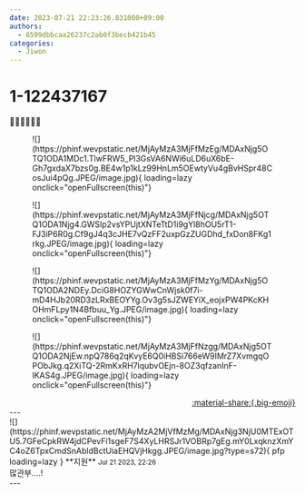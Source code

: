 ```yaml
---
date: 2023-07-21 22:23:26.831000+09:00
authors:
  - 6599dbbcaa26237c2ab0f3becb421b45
categories:
  - Jiwon
---
```


# 1-122437167

<div class="post-container" markdown="1">
<div class="content-container md-sidebar__scrollwrap" markdown="1">

🖤🎶🖤🖤🎶🎶
<figure markdown="1">
![](https://phinf.wevpstatic.net/MjAyMzA3MjFfMzEg/MDAxNjg5OTQ1ODA1MDc1.TlwFRW5_Pl3GsVA6NWi6uLD6uX6bE-Gh7gxdaX7bzs0g.BE4w1p1kLz99HnLm5OEwtyVu4gBvHSpr48CosJui4pQg.JPEG/image.jpg){ loading=lazy onclick="openFullscreen(this)"}
</figure>

<figure markdown="1">
![](https://phinf.wevpstatic.net/MjAyMzA3MjFfNjcg/MDAxNjg5OTQ1ODA1Njg4.GWSlp2vsYPUjtXNTeTtD1i9gYl8hOU5rT1-FJ3iP6R0g.Cf9gJ4q3cJHE7vQzFF2uxpGzZUGDhd_fxDon8FKg1rkg.JPEG/image.jpg){ loading=lazy onclick="openFullscreen(this)"}
</figure>

<figure markdown="1">
![](https://phinf.wevpstatic.net/MjAyMzA3MjFfMzYg/MDAxNjg5OTQ1ODA2NDEy.DciG8HOZYGWwCnWjsk0f7i-mD4HJb20RD3zLRxBEOYYg.Ov3g5sJZWEYiX_eojxPW4PKcKHOHmFLpy1N4Bfbuu_Yg.JPEG/image.jpg){ loading=lazy onclick="openFullscreen(this)"}
</figure>

<figure markdown="1">
![](https://phinf.wevpstatic.net/MjAyMzA3MjFfNzgg/MDAxNjg5OTQ1ODA2NjEw.npQ786q2qKvyE6Q0iHBSi766eW9IMrZ7XvmgqOPObJkg.q2XiTQ-2RmKxRH7lqubvOEjn-8OZ3qfzanInF-lKAS4g.JPEG/image.jpg){ loading=lazy onclick="openFullscreen(this)"}
</figure>


</div>
</div>

<div style="text-align: right;" markdown="1">
<a href="https://weverse.io/fromis9/artist/1-122437167" style="text-align: right;">:material-share:{.big-emoji}</a>
</div>
---

<div class="comments-container md-sidebar__scrollwrap" markdown="1">
<div class="comment" markdown="1">
<div class='id-container' markdown="1">
![](https://phinf.wevpstatic.net/MjAyMzA2MjVfMzMg/MDAxNjg3NjU0MTExOTU5.7GFeCpkRW4jdCPevFi1sgeF7S4XyLHRSJr1VOBRp7gEg.mY0LxqknzXmYC4oZ6TpxCmdSnAbldBctUiaEHQVjHkgg.JPEG/image.jpg?type=s72){ pfp loading=lazy }
**<span class="artist">지원</span>** <small>Jul 21 2023, 22:26</small><br>
</div>
<div class='comment-body' markdown="1">
많관부….!
</div>
</div>
</div>
---
